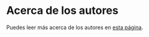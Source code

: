 # Acerca de los autores

Puedes leer más acerca de los autores en [esta página](https://www.flattenthecurve.com/about).
